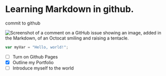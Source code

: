 # Learning Markdown in github.
commit to github

![Screenshot of a comment on a GitHub issue showing an image, added in the Markdown, of an Octocat smiling and raising a tentacle.](https://myoctocat.com/assets/images/base-octocat.svg)

``` javascript
var myVar = "Hello, world!";
```
- [ ] Turn on Github Pages
- [x] Outline my Portfolio
- [ ] Introduce myself to the world
